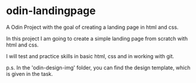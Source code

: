 # odin-landingpage
A Odin Project with the goal of creating a landing page in html and css.

In this project I am going to create a simple landing page from scratch with html and css.

I will test and practice skills in basic html, css and in working with git.

p.s. 
In the 'odin-design-img' folder, you can find the design template, which is given in the task.
